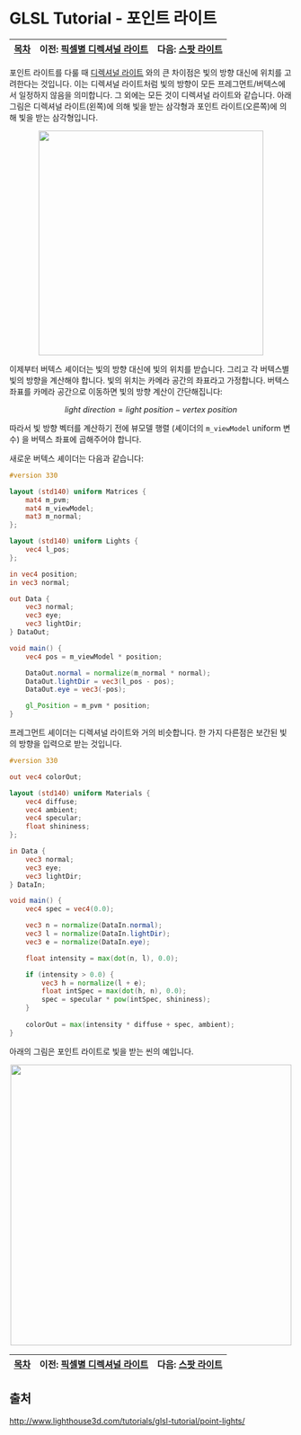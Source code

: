 # GLSL Tutorial - 포인트 라이트

| [목차](../../README.md) | 이전: [픽셀별 디렉셔널 라이트](./../31_directional_lights_per_pixel/31_directional_lights_per_pixel.md) | 다음: [스팟 라이트](./../33_spotlights/33_spotlights.md)|
| :---------------------- | -------------------: | --------------: |

포인트 라이트를 다룰 때 [디렉셔널 라이트](http://www.lighthouse3d.com/tutorials/glsl-tutorial/directional-lights-per-pixel/) 와의 큰 차이점은 빛의 방향 대신에 위치를 고려한다는 것입니다. 이는 디렉셔널 라이트처럼 빛의 방향이 모든 프레그먼트/버텍스에서 일정하지 않음을 의미합니다. 그 외에는 모든 것이 디렉셔널 라이트와 같습니다. 아래 그림은 디렉셔널 라이트(왼쪽)에 의해 빛을 받는 삼각형과 포인트 라이트(오른쪽)에 의해 빛을 받는 삼각형입니다.

<p align="center"><img src="../../images/32_point_lilghts/dirvspoint.png"  width="400"></p>

이제부터 버텍스 셰이더는 빛의 방향 대신에 빛의 위치를 받습니다. 그리고 각 버텍스별 빛의 방향을 계산해야 합니다. 빛의 위치는 카메라 공간의 좌표라고 가정합니다. 버텍스 좌표를 카메라 공간으로 이동하면 빛의 방향 계산이 간단해집니다:

$$light\ direction = light\ position - vertex\ position$$

따라서 빛 방향 벡터를 계산하기 전에 뷰모델 행렬 (셰이더의 `m_viewModel` uniform 변수) 을 버텍스 좌표에 곱해주어야 합니다.

새로운 버텍스 셰이더는 다음과 같습니다:

```glsl
#version 330

layout (std140) uniform Matrices {
    mat4 m_pvm;
    mat4 m_viewModel;
    mat3 m_normal;
};

layout (std140) uniform Lights {
    vec4 l_pos;
};

in vec4 position;
in vec3 normal;

out Data {
    vec3 normal;
    vec3 eye;
    vec3 lightDir;
} DataOut;

void main() {
    vec4 pos = m_viewModel * position;

    DataOut.normal = normalize(m_normal * normal);
    DataOut.lightDir = vec3(l_pos - pos);
    DataOut.eye = vec3(-pos);

    gl_Position = m_pvm * position;
}
```

프레그먼트 셰이더는 디렉셔널 라이트와 거의 비슷합니다. 한 가지 다른점은 보간된 빛의 방향을 입력으로 받는 것입니다.

```glsl
#version 330

out vec4 colorOut;

layout (std140) uniform Materials {
    vec4 diffuse;
    vec4 ambient;
    vec4 specular;
    float shininess;
};

in Data {
    vec3 normal;
    vec3 eye;
    vec3 lightDir;
} DataIn;

void main() {
    vec4 spec = vec4(0.0);

    vec3 n = normalize(DataIn.normal);
    vec3 l = normalize(DataIn.lightDir);
    vec3 e = normalize(DataIn.eye);

    float intensity = max(dot(n, l), 0.0);

    if (intensity > 0.0) {
        vec3 h = normalize(l + e);
        float intSpec = max(dot(h, n), 0.0);
        spec = specular * pow(intSpec, shininess);
    }
    
    colorOut = max(intensity * diffuse + spec, ambient);
}
```

아래의 그림은 포인트 라이트로 빛을 받는 씬의 예입니다.

<p align="center"><img src="../../images/32_point_lilghts/pointlight.png"  width="500"></p>

| [목차](../../README.md) | 이전: [픽셀별 디렉셔널 라이트](./../31_directional_lights_per_pixel/31_directional_lights_per_pixel.md) | 다음: [스팟 라이트](./../33_spotlights/33_spotlights.md)|
| :---------------------- | -------------------: | --------------: |

## 출처

http://www.lighthouse3d.com/tutorials/glsl-tutorial/point-lights/